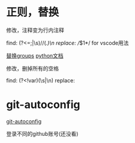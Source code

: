 # 正则，替换
修改，注释变为行内注释

find: (?<=;|\s)//(.*)\n
replace: /*$1*/
for vscode用法

[替换groups](https://docs.microsoft.com/en-us/visualstudio/ide/using-regular-expressions-in-visual-studio?view=vs-2022#capture-groups-and-replacement-patterns)
[python文档](https://docs.python.org/3/library/re.html)

修改，删掉所有的空格

find: (?<!var)(\s|\n)
replace: <null>



# git-autoconfig
[git-autoconfig](https://marketplace.visualstudio.com/items?itemName=shyykoserhiy.git-autoconfig)

登录不同的github账号(还没看)

